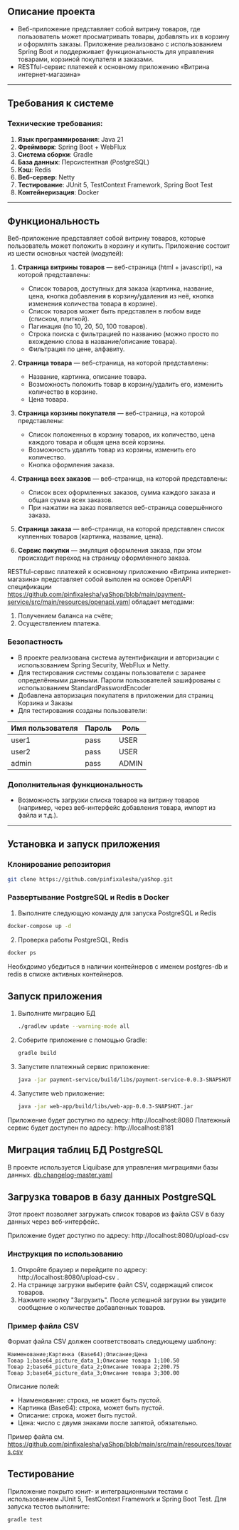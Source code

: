 
## Описание проекта

- Веб-приложение представляет собой витрину товаров, где пользователь может просматривать товары, добавлять их в корзину и оформлять заказы. Приложение реализовано с использованием Spring Boot и поддерживает функциональность для управления товарами, корзиной покупателя и заказами.
- RESTful-сервис платежей к основному приложению «Витрина интернет-магазина»

---

## Требования к системе

### Технические требования:
1. **Язык программирования**: Java 21
2. **Фреймворк**: Spring Boot + WebFlux
3. **Система сборки**: Gradle
4. **База данных**: Персистентная (PostgreSQL)
5. **Кэш**: Redis
6. **Веб-сервер**: Netty
7. **Тестирование**: JUnit 5, TestContext Framework, Spring Boot Test
8. **Контейнеризация**: Docker

---

## Функциональность

Веб-приложение представляет собой витрину товаров, которые пользователь может положить в корзину и купить. Приложение состоит из шести основных частей (модулей):

1. **Страница витрины товаров** — веб-страница (html + javascript), на которой представлены:
   - Список товаров, доступных для заказа (картинка, название, цена, кнопка добавления в корзину/удаления из неё, кнопка изменения количества товара в корзине).
   - Список товаров может быть представлен в любом виде (списком, плиткой).
   - Пагинация (по 10, 20, 50, 100 товаров).
   - Строка поиска с фильтрацией по названию (можно просто по вхождению слова в название/описание товара).
   - Фильтрация по цене, алфавиту.

2. **Страница товара** — веб-страница, на которой представлены:
   - Название, картинка, описание товара.
   - Возможность положить товар в корзину/удалить его, изменить количество в корзине.
   - Цена товара.

3. **Страница корзины покупателя** — веб-страница, на которой представлены:
   - Список положенных в корзину товаров, их количество, цена каждого товара и общая цена всей корзины.
   - Возможность удалить товар из корзины, изменить его количество.
   - Кнопка оформления заказа.

4. **Страница всех заказов** — веб-страница, на которой представлены:
   - Список всех оформленных заказов, сумма каждого заказа и общая сумма всех заказов.
   - При нажатии на заказ появляется веб-страница совершённого заказа.

5. **Страница заказа** — веб-страница, на которой представлен список купленных товаров (картинка, название, цена).

6. **Сервис покупки** — эмуляция оформления заказа, при этом происходит переход на страницу оформленного заказа.

RESTful-сервис платежей к основному приложению «Витрина интернет-магазина» представляет собой выполен на основе OpenAPI спецификации https://github.com/pinfixalesha/yaShop/blob/main/payment-service/src/main/resources/openapi.yaml обладает методами:

1. Получением баланса на счёте;
2. Осуществлением платежа.

### Безопастность

- В проекте реализована система аутентификации и авторизации с использованием Spring Security, WebFlux и Netty. 
- Для тестирования системы созданы пользователи с заранее определёнными данными. Пароли пользователей зашифрованы с использованием StandardPasswordEncoder
- Добавлена авторизация покупателя в приложении для страниц Корзина и Заказы
- Для тестирования созданы пользователи:
 
| Имя пользователя | Пароль | Роль   |
|------------------|--------|--------|
| user1            | pass   | USER   |
| user2            | pass   | USER   |
| admin            | pass   | ADMIN  |

### Дополнительная функциональность

- Возможность загрузки списка товаров на витрину товаров (например, через веб-интерфейс добавления товара, импорт из файла и т.д.).

---

## Установка и запуск приложения

### Клонирование репозитория

```bash
git clone https://github.com/pinfixalesha/yaShop.git 
```

### Развертывание PostgreSQL и Redis в Docker

1. Выполните следующую команду для запуска PostgreSQL и Redis
```bash
docker-compose up -d 
```
2. Проверка работы PostgreSQL, Redis
```bash
docker ps 
```
Необхдоимо убедиться в наличии контейнеров с именем postgres-db и redis в списке активных контейнеров.

## Запуск приложения

1. Выполните миграцию БД
   ```bash
   ./gradlew update --warning-mode all
   ```
2. Соберите приложение с помощью Gradle:
   ```bash
   gradle build
   ```
4. Запустите платежный сервис приложение:
   ```bash
   java -jar payment-service/build/libs/payment-service-0.0.3-SNAPSHOT.jar
   ```
5. Запустите web приложение:
   ```bash
   java -jar web-app/build/libs/web-app-0.0.3-SNAPSHOT.jar
   ```

Приложение будет доступно по адресу: http://localhost:8080
Платежный сервис будет доступен по адресу: http://localhost:8181

## Миграция таблиц БД PostgreSQL

В проекте используется Liquibase для управления миграциями базы данных.
[db.changelog-master.yaml](src%2Fmain%2Fresources%2Fdb%2Fchangelog%2Fdb.changelog-master.yaml)

## Загрузка товаров в базу данных PostgreSQL

Этот проект позволяет загружать список товаров из файла CSV в базу данных через веб-интерфейс.

Приложение будет доступно по адресу: http://localhost:8080/upload-csv

### Инструкция по использованию
1. Откройте браузер и перейдите по адресу: http://localhost:8080/upload-csv .
2. На странице загрузки выберите файл CSV, содержащий список товаров.
3. Нажмите кнопку "Загрузить". После успешной загрузки вы увидите сообщение о количестве добавленных товаров.

### Пример файла CSV
Формат файла CSV должен соответствовать следующему шаблону:

```csv
Наименование;Картинка (Base64);Описание;Цена
Товар 1;base64_picture_data_1;Описание товара 1;100.50
Товар 2;base64_picture_data_2;Описание товара 2;200.75
Товар 3;base64_picture_data_3;Описание товара 3;300.00
```

Описание полей:
- Наименование: строка, не может быть пустой.
- Картинка (Base64): строка, может быть пустой.
- Описание: строка, может быть пустой.
- Цена: число с двумя знаками после запятой, обязательно.

Пример файла см. https://github.com/pinfixalesha/yaShop/blob/main/src/main/resources/tovars.csv

## Тестирование

Приложение покрыто юнит- и интеграционными тестами с использованием JUnit 5, TestContext Framework и Spring Boot Test. Для запуска тестов выполните:

   ```bash
   gradle test
   ```